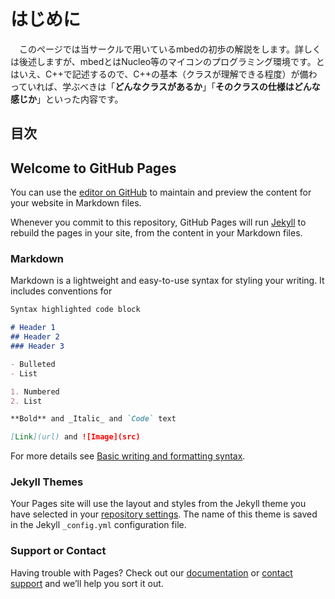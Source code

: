 # はじめに
　このページでは当サークルで用いているmbedの初歩の解説をします。詳しくは後述しますが、mbedとはNucleo等のマイコンのプログラミング環境です。とはいえ、C++で記述するので、C++の基本（クラスが理解できる程度）が備わっていれば、学ぶべきは「**どんなクラスがあるか**」「**そのクラスの仕様はどんな感じか**」といった内容です。

## 目次


## Welcome to GitHub Pages

You can use the [editor on GitHub](https://github.com/long-paddy-field/Mbed_Lesson/edit/main/docs/index.md) to maintain and preview the content for your website in Markdown files.

Whenever you commit to this repository, GitHub Pages will run [Jekyll](https://jekyllrb.com/) to rebuild the pages in your site, from the content in your Markdown files.

### Markdown

Markdown is a lightweight and easy-to-use syntax for styling your writing. It includes conventions for

```markdown
Syntax highlighted code block

# Header 1
## Header 2
### Header 3

- Bulleted
- List

1. Numbered
2. List

**Bold** and _Italic_ and `Code` text

[Link](url) and ![Image](src)
```

For more details see [Basic writing and formatting syntax](https://docs.github.com/en/github/writing-on-github/getting-started-with-writing-and-formatting-on-github/basic-writing-and-formatting-syntax).

### Jekyll Themes

Your Pages site will use the layout and styles from the Jekyll theme you have selected in your [repository settings](https://github.com/long-paddy-field/Mbed_Lesson/settings/pages). The name of this theme is saved in the Jekyll `_config.yml` configuration file.

### Support or Contact

Having trouble with Pages? Check out our [documentation](https://docs.github.com/categories/github-pages-basics/) or [contact support](https://support.github.com/contact) and we’ll help you sort it out.
